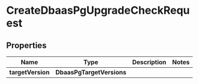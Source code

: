 

# CreateDbaasPgUpgradeCheckRequest


## Properties

| Name | Type | Description | Notes |
|------------ | ------------- | ------------- | -------------|
|**targetVersion** | **DbaasPgTargetVersions** |  |  |



